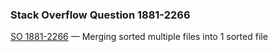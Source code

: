 ### Stack Overflow Question 1881-2266

[SO 1881-2266](http://stackoverflow.com/q/18812266) &mdash;
Merging sorted multiple files into 1 sorted file
